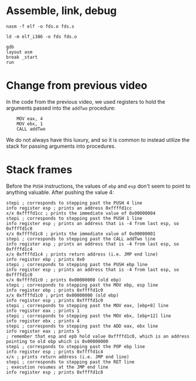 # Assemble, link, debug

```
nasm -f elf -o fds.o fds.s

ld -m elf_i386 -o fds fds.o

gdb
layout asm
break _start
run
```

# Change from previous video

In the code from the previous video, we used registers to hold the arguments passed into the `addTwo` procedure:

```
    MOV eax, 4
    MOV ebx, 1
    CALL addTwo
```

We do not always have this luxury, and so it is common to instead utilize the stack for passing arguments into procedures.

# Stack frames

Before the `PUSH` instructions, the values of `ebp` and `esp` don't seem to point to anything valuable. After pushing the value 4:

```
stepi ; corresponds to stepping past the PUSH 4 line
info register esp ; prints an address 0xffffd1cc
x/x 0xffffd1cc ; prints the immediate value of 0x00000004
stepi ; corresponds to stepping past the PUSH 1 line
info register esp ; prints an address that is -4 from last esp, so 0xffffd1c8
x/x 0xffffd1c8 ; prints the immediate value of 0x00000001
stepi ; corresponds to stepping past the CALL addTwo line
info register esp ; prints an address that is -4 from last esp, so 0xffffd1c4
x/x 0xffffd1c4 ; prints return address (i.e. JMP end line)
info register ebp ; prints 0x0
stepi ; corresponds to stepping past the PUSH ebp line
info register esp ; prints an address that is -4 from last esp, so 0xffffd1c0
x/x 0xffffd1c0 ; prints 0x00000000 (old ebp)
stepi ; corresponds to stepping past the MOV ebp, esp line
info register ebp ; prints 0xffffd1c0
x/x 0xffffd1c0 ; print 0x00000000 (old ebp)
info register esp ; prints 0xffffd1c0
stepi ; corresponds to stepping past the MOV eax, [ebp+8] line
info register eax ; prints 1
stepi ; corresponds to stepping past the MOV ebx, [ebp+12] line
info register ebx ; prints 4
stepi ; corresponds to stepping past the ADD eax, ebx line
info register eax ; prints 5
; remember that esp and epb hold value 0xffffd1c0, which is an address pointing to old ebp which is 0x00000000
stepi ; corresponds to stepping past the POP ebp line
info register esp ; prints 0xffffd1c4
x/x ; prints return address (i.e. JMP end line)
stepi ; corresponds to stepping past the RET line
; execution resumes at the JMP end line
info register esp ; prints 0xffffd1c8
```